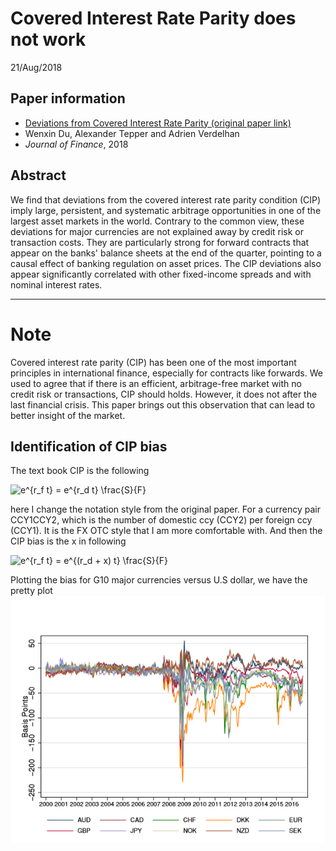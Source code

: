# Covered Interest Rate Parity does not work
21/Aug/2018

## Paper information
- [Deviations from Covered Interest Rate Parity (original paper link)](http://www.nber.org/papers/w23170)
- Wenxin Du, Alexander Tepper and Adrien Verdelhan
- _Journal of Finance_, 2018

## Abstract
We find that deviations from the covered interest rate parity condition (CIP) imply large, persistent, and systematic arbitrage opportunities in one of the largest asset markets in the world. Contrary to the common view, these deviations for major currencies are not explained away by credit risk or transaction costs. They are particularly strong for forward contracts that appear on the banks' balance sheets at the end of the quarter, pointing to a causal effect of banking regulation on asset prices. The CIP deviations also appear significantly correlated with other fixed-income spreads and with nominal interest rates. 

---

# Note
Covered interest rate parity (CIP) has been one of the most important principles in international finance, especially for contracts like forwards. We used to agree that if there is an efficient, arbitrage-free market with no credit risk or transactions, CIP should holds. However, it does not after the last financial crisis. This paper brings out this observation that can lead to better insight of the market.

## Identification of CIP bias
The text book CIP is the following

<img src="http://latex.codecogs.com/gif.latex?e^{r_f&space;t}&space;=&space;e^{r_d&space;t}&space;\frac{S}{F}" title="e^{r_f t} = e^{r_d t} \frac{S}{F}" />

here I change the notation style from the original paper. For a currency pair CCY1CCY2, which is the number of domestic ccy (CCY2) per foreign ccy (CCY1). It is the FX OTC style that I am more comfortable with. And then the CIP bias is the x in following

<img src="http://latex.codecogs.com/gif.latex?e^{r_f&space;t}&space;=&space;e^{(r_d&space;&plus;&space;x)&space;t}&space;\frac{S}{F}" title="e^{r_f t} = e^{(r_d + x) t} \frac{S}{F}" />

Plotting the bias for G10 major currencies versus U.S dollar, we have the pretty plot
![bias](/docs/dtv2018.png)
